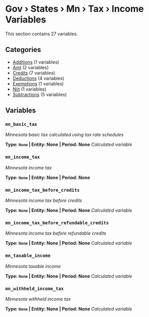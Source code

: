 # Gov › States › Mn › Tax › Income Variables

This section contains 27 variables.

## Categories

- [Additions](additions/index.md) (1 variables)
- [Amt](amt/index.md) (2 variables)
- [Credits](credits/index.md) (7 variables)
- [Deductions](deductions/index.md) (4 variables)
- [Exemptions](exemptions/index.md) (1 variables)
- [Niit](niit/index.md) (1 variables)
- [Subtractions](subtractions/index.md) (5 variables)

## Variables

### `mn_basic_tax`
*Minnesota basic tax calculated using tax rate schedules*

**Type: `None` | Entity: None | Period: None**
*Calculated variable*

### `mn_income_tax`
*Minnesota income tax*

**Type: `None` | Entity: None | Period: None**

### `mn_income_tax_before_credits`
*Minnesota income tax before credits*

**Type: `None` | Entity: None | Period: None**
*Calculated variable*

### `mn_income_tax_before_refundable_credits`
*Minnesota income tax before refundable credits*

**Type: `None` | Entity: None | Period: None**
*Calculated variable*

### `mn_taxable_income`
*Minnesota taxable income*

**Type: `None` | Entity: None | Period: None**
*Calculated variable*

### `mn_withheld_income_tax`
*Minnesota withheld income tax*

**Type: `None` | Entity: None | Period: None**
*Calculated variable*
